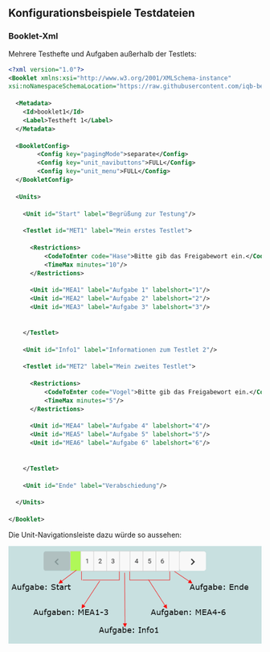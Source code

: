 ## Konfigurationsbeispiele Testdateien

### Booklet-Xml

Mehrere Testhefte und Aufgaben außerhalb der Testlets:

```xml
<?xml version="1.0"?>
<Booklet xmlns:xsi="http://www.w3.org/2001/XMLSchema-instance" 
xsi:noNamespaceSchemaLocation="https://raw.githubusercontent.com/iqb-berlin/testcenter-backend/master/definitions/vo_Booklet.xsd">
  
  <Metadata>
    <Id>booklet1</Id>
    <Label>Testheft 1</Label>
  </Metadata>

  <BookletConfig>
		<Config key="pagingMode">separate</Config>
		<Config key="unit_navibuttons">FULL</Config>
		<Config key="unit_menu">FULL</Config>
  </BookletConfig>

  <Units>
    
	<Unit id="Start" label="Begrüßung zur Testung"/>

    <Testlet id="MET1" label="Mein erstes Testlet">
      
      <Restrictions>
          <CodeToEnter code="Hase">Bitte gib das Freigabewort ein.</CodeToEnter>
          <TimeMax minutes="10"/>
      </Restrictions>
    
      <Unit id="MEA1" label="Aufgabe 1" labelshort="1"/>
	  <Unit id="MEA2" label="Aufgabe 2" labelshort="2"/>
	  <Unit id="MEA3" label="Aufgabe 3" labelshort="3"/>
	  
            
    </Testlet>
	
	<Unit id="Info1" label="Informationen zum Testlet 2"/>
	
	<Testlet id="MET2" label="Mein zweites Testlet">
      
      <Restrictions>
          <CodeToEnter code="Vogel">Bitte gib das Freigabewort ein.</CodeToEnter>
          <TimeMax minutes="5"/>
      </Restrictions>
    
      <Unit id="MEA4" label="Aufgabe 4" labelshort="4"/>
	  <Unit id="MEA5" label="Aufgabe 5" labelshort="5"/>
	  <Unit id="MEA6" label="Aufgabe 6" labelshort="6"/>
	  
            
    </Testlet>
	
	<Unit id="Ende" label="Verabschiedung"/>
	
  </Units>

</Booklet>
```

Die Unit-Navigationsleiste dazu würde so aussehen:

![Bsp1 Booklet Navileiste](https://github.com/iqb-berlin/iqb-berlin.github.io/blob/master/assets/Bsp1_Booklet_Navileiste_01.png)